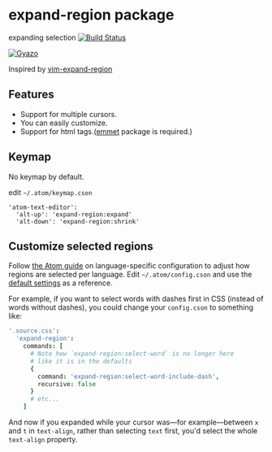 # expand-region package

expanding selection
[![Build Status](https://travis-ci.org/aki77/atom-expand-region.svg)](https://travis-ci.org/aki77/atom-expand-region)

[![Gyazo](http://i.gyazo.com/345e05e29cc1e6e1d103f49d50c52b01.gif)](http://gyazo.com/345e05e29cc1e6e1d103f49d50c52b01)

Inspired by [vim-expand-region](https://github.com/terryma/vim-expand-region)

## Features

* Support for multiple cursors.
* You can easily customize.
* Support for html tags.([emmet](https://atom.io/packages/emmet) package is required.)

## Keymap

No keymap by default.

edit `~/.atom/keymap.cson`

```
'atom-text-editor':
  'alt-up': 'expand-region:expand'
  'alt-down': 'expand-region:shrink'
```

## Customize selected regions

Follow [the Atom guide](https://atom.io/docs/latest/using-atom-basic-customization#language-specific-settings-in-your-config-file) on language-specific configuration to adjust how regions are selected per language. Edit `~/.atom/config.cson` and use the [default settings](https://github.com/aki77/atom-expand-region/blob/master/settings/expand-region.cson) as a reference.

For example, if you want to select words with dashes first in CSS (instead of words without dashes), you could change your `config.cson` to something like:

```cson
'.source.css':
  'expand-region':
    commands: [
      # Note how `expand-region:select-word` is no longer here
      # like it is in the defaults
      {
        command: 'expand-region:select-word-include-dash',
        recursive: false
      }
      # etc...
    ]
```

And now if you expanded while your cursor was—for example—between `x` and `t` in `text-align`, rather than selecting `text` first, you'd select the whole `text-align` property.
